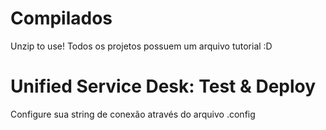 # Compilados
Unzip to use!
Todos os projetos possuem um arquivo tutorial :D

# Unified Service Desk: Test & Deploy
Configure sua string de conexão através do arquivo .config 